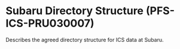 # Subaru Directory Structure (PFS-ICS-PRU030007)

Describes the agreed directory structure for ICS data at Subaru.




